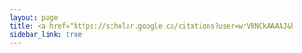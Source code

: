 ```yaml
---
layout: page
title: <a href="https://scholar.google.ca/citations?user=wrVRNCkAAAAJ&hl=en"><i class="fa fa-graduation-cap"></i> Google Scholar</a>
sidebar_link: true
---
```


